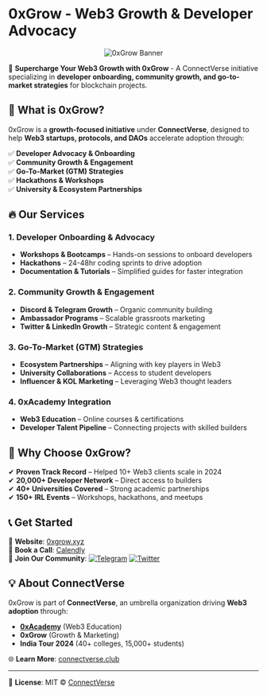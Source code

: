 # 0xGrow - Web3 Growth & Developer Advocacy

<p align="center">
  <img src="/social-image.png" alt="0xGrow Banner">
</p>

🚀 **Supercharge Your Web3 Growth with 0xGrow** - A ConnectVerse initiative specializing in **developer onboarding, community growth, and go-to-market strategies** for blockchain projects.

## 📌 What is 0xGrow?

0xGrow is a **growth-focused initiative** under **ConnectVerse**, designed to help **Web3 startups, protocols, and DAOs** accelerate adoption through:

✅ **Developer Advocacy & Onboarding**  
✅ **Community Growth & Engagement**  
✅ **Go-To-Market (GTM) Strategies**  
✅ **Hackathons & Workshops**  
✅ **University & Ecosystem Partnerships**  

## 🔥 Our Services

### 1. Developer Onboarding & Advocacy
- **Workshops & Bootcamps** – Hands-on sessions to onboard developers
- **Hackathons** – 24-48hr coding sprints to drive adoption
- **Documentation & Tutorials** – Simplified guides for faster integration

### 2. Community Growth & Engagement
- **Discord & Telegram Growth** – Organic community building
- **Ambassador Programs** – Scalable grassroots marketing
- **Twitter & LinkedIn Growth** – Strategic content & engagement

### 3. Go-To-Market (GTM) Strategies
- **Ecosystem Partnerships** – Aligning with key players in Web3
- **University Collaborations** – Access to student developers
- **Influencer & KOL Marketing** – Leveraging Web3 thought leaders

### 4. 0xAcademy Integration
- **Web3 Education** – Online courses & certifications
- **Developer Talent Pipeline** – Connecting projects with skilled builders

## 🚀 Why Choose 0xGrow?

✔ **Proven Track Record** – Helped 10+ Web3 clients scale in 2024  
✔ **20,000+ Developer Network** – Direct access to builders  
✔ **40+ Universities Covered** – Strong academic partnerships  
✔ **150+ IRL Events** – Workshops, hackathons, and meetups  

## 📞 Get Started

🔗 **Website**: [0xgrow.xyz](https://0xgrow.xyz)  
📅 **Book a Call**: [Calendly](https://calendly.com/quantumworld394/30min)  
📢 **Join Our Community**: 
[![Telegram](https://img.shields.io/badge/Telegram-2CA5E0?style=flat&logo=telegram)](https://t.me/connectverseweb3)
[![Twitter](https://img.shields.io/badge/Twitter-1DA1F2?style=flat&logo=twitter)](https://x.com/connectverse3)

## 💡 About ConnectVerse

0xGrow is part of **ConnectVerse**, an umbrella organization driving **Web3 adoption** through:
- **[0xAcademy](https://0xacademy.xyz)** (Web3 Education)
- **0xGrow** (Growth & Marketing)
- **India Tour 2024** (40+ colleges, 15,000+ students)

🌐 **Learn More**: [connectverse.club](https://connectverse.club)

---

📜 **License**: MIT © [ConnectVerse](https://github.com/ConnectVerse)
